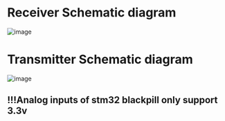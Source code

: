 # Receiver Schematic diagram
![image](https://github.com/user-attachments/assets/ca96777a-8c4b-40f1-95fd-9a0a234c7500)

# Transmitter Schematic diagram
![image](https://github.com/user-attachments/assets/88584319-e0c9-49da-a3d1-7191d066c788)

## !!!Analog inputs of stm32 blackpill only support 3.3v
